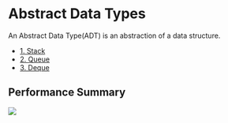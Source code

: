 # Abstract Data Types

An Abstract Data Type(ADT) is an abstraction of a data structure.

- [1. Stack](./Stack.md)
- [2. Queue](./Queue.md)
- [3. Deque](./Deque.md)

## Performance Summary

![](https://user-images.githubusercontent.com/73745836/137967998-8ef1c92b-a709-4add-965e-3e87e1ea093c.jpeg)
